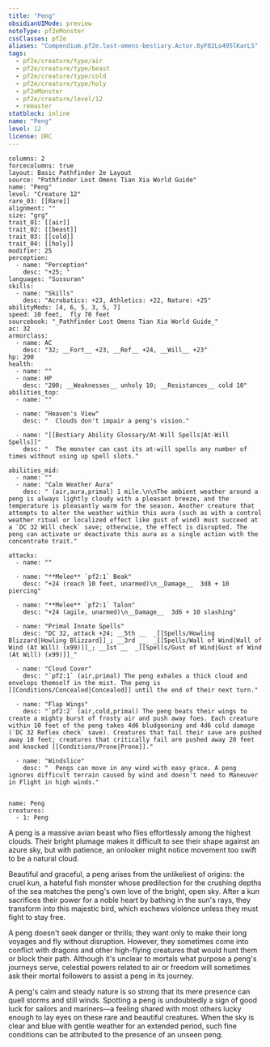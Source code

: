 ```yaml
---
title: "Peng"
obsidianUIMode: preview
noteType: pf2eMonster
cssClasses: pf2e
aliases: "Compendium.pf2e.lost-omens-bestiary.Actor.0yF82Lo495lKarLS" 
tags:
  - pf2e/creature/type/air
  - pf2e/creature/type/beast
  - pf2e/creature/type/cold
  - pf2e/creature/type/holy
  - pf2eMonster
  - pf2e/creature/level/12
  - remaster
statblock: inline
name: "Peng"
level: 12
license: ORC
---
```


```statblock
columns: 2
forcecolumns: true
layout: Basic Pathfinder 2e Layout
source: "Pathfinder Lost Omens Tian Xia World Guide"
name: "Peng"
level: "Creature 12"
rare_03: [[Rare]]
alignment: ""
size: "grg"
trait_01: [[air]]
trait_02: [[beast]]
trait_03: [[cold]]
trait_04: [[holy]]
modifier: 25
perception:
  - name: "Perception"
    desc: "+25; "
languages: "Sussuran"
skills:
  - name: "Skills"
    desc: "Acrobatics: +23, Athletics: +22, Nature: +25"
abilityMods: [4, 6, 5, 3, 5, 7]
speed: 10 feet,  fly 70 feet
sourcebook: "_Pathfinder Lost Omens Tian Xia World Guide_"
ac: 32
armorclass:
  - name: AC
    desc: "32; __Fort__ +23, __Ref__ +24, __Will__ +23"
hp: 200
health:
  - name: ""
  - name: HP
    desc: "200; __Weaknesses__ unholy 10; __Resistances__ cold 10"
abilities_top:
  - name: ""

  - name: "Heaven's View"
    desc: "  Clouds don't impair a peng's vision."

  - name: "[[Bestiary Ability Glossary/At-Will Spells|At-Will Spells]]"
    desc: "  The monster can cast its at-will spells any number of times without using up spell slots."

abilities_mid:
  - name: ""
  - name: "Calm Weather Aura"
    desc: " (air,aura,primal) 1 mile.\n\nThe ambient weather around a peng is always lightly cloudy with a pleasant breeze, and the temperature is pleasantly warm for the season. Another creature that attempts to alter the weather within this aura (such as with a control weather ritual or localized effect like gust of wind) must succeed at a `DC 32 Will check` save; otherwise, the effect is disrupted. The peng can activate or deactivate this aura as a single action with the concentrate trait."

attacks:
  - name: ""

  - name: "**Melee** `pf2:1` Beak"
    desc: "+24 (reach 10 feet, unarmed)\n__Damage__  3d8 + 10 piercing"

  - name: "**Melee** `pf2:1` Talon"
    desc: "+24 (agile, unarmed)\n__Damage__  3d6 + 10 slashing"

  - name: "Primal Innate Spells"
    desc: "DC 32, attack +24; __5th __  _[[Spells/Howling Blizzard|Howling Blizzard]]_; __3rd __  _[[Spells/Wall of Wind|Wall of Wind (At Will) (x99)]]_; __1st __  _[[Spells/Gust of Wind|Gust of Wind (At Will) (x99)]]_"

  - name: "Cloud Cover"
    desc: "`pf2:1` (air,primal) The peng exhales a thick cloud and envelops themself in the mist. The peng is [[Conditions/Concealed|Concealed]] until the end of their next turn."

  - name: "Flap Wings"
    desc: "`pf2:2` (air,cold,primal) The peng beats their wings to create a mighty burst of frosty air and push away foes. Each creature within 10 feet of the peng takes 4d6 bludgeoning and 4d6 cold damage (`DC 32 Reflex check` save). Creatures that fail their save are pushed away 10 feet; creatures that critically fail are pushed away 20 feet and knocked [[Conditions/Prone|Prone]]."

  - name: "Windslice"
    desc: "  Pengs can move in any wind with easy grace. A peng ignores difficult terrain caused by wind and doesn't need to Maneuver in Flight in high winds."
 
```

```encounter-table
name: Peng
creatures:
  - 1: Peng
```



A peng is a massive avian beast who flies effortlessly among the highest clouds. Their bright plumage makes it difficult to see their shape against an azure sky, but with patience, an onlooker might notice movement too swift to be a natural cloud.

Beautiful and graceful, a peng arises from the unlikeliest of origins: the cruel kun, a hateful fish monster whose predilection for the crushing depths of the sea matches the peng's own love of the bright, open sky. After a kun sacrifices their power for a noble heart by bathing in the sun's rays, they transform into this majestic bird, which eschews violence unless they must fight to stay free.

A peng doesn't seek danger or thrills; they want only to make their long voyages and fly without disruption. However, they sometimes come into conflict with dragons and other high-flying creatures that would hunt them or block their path. Although it's unclear to mortals what purpose a peng's journeys serve, celestial powers related to air or freedom will sometimes ask their mortal followers to assist a peng in its journey.

A peng's calm and steady nature is so strong that its mere presence can quell storms and still winds. Spotting a peng is undoubtedly a sign of good luck for sailors and mariners—a feeling shared with most others lucky enough to lay eyes on these rare and beautiful creatures. When the sky is clear and blue with gentle weather for an extended period, such fine conditions can be attributed to the presence of an unseen peng.

